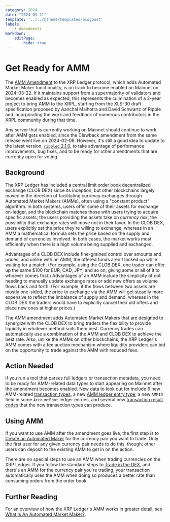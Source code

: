 ```yaml
---
category: 2024
date: "2024-03-21"
template: '../../@theme/templates/blogpost'
labels:
    - Amendments
markdown:
    editPage:
        hide: true
---
```

# Get Ready for AMM

The [AMM Amendment](/resources/known-amendments#amm) to the XRP Ledger protocol, which adds Automated Market Maker functionality, is on track to become enabled on Mainnet on 2024-03-22. If it maintains support from a supermajority of validators and becomes enabled as expected, this represents the culmination of a 2-year project to bring AMM to the XRPL, starting from the XLS-30 draft specification proposed by Aanchal Malhotra and David Schwartz of Ripple and incorporating the work and feedback of numerous contributors in the XRPL community during that time.

Any server that is currently working on Mainnet should continue to work after AMM gets enabled, since the Clawback amendment from the same release went live on 2024-02-08. However, it's still a good idea to update to the latest version, [`rippled` 2.1.0](./rippled-2.1.0.md), to take advantage of performance improvements, bug fixes, and to be ready for other amendments that are currently open for voting.

<!-- BREAK -->

## Background

The XRP Ledger has included a central limit order book decentralized exchange (CLOB DEX) since its inception, but other blockchains largely moved in the direction of facilitating currency exchanges through Automated Market Makers (AMMs), often using a "constant product" algorithm. In both systems, users offer some of their assets for exchange on-ledger, and the blockchain matches those with users trying to acquire specific assets; the users providing the assets take on _currency risk_, the possibility that exchange rates will move not in their favor. In the CLOB DEX, users explicitly set the price they're willing to exchange, whereas in an AMM a mathematical formula sets the price based on the supply and demand of currencies involved. In both cases, the market works most efficiently when there is a high volume being supplied and exchanged.

Advantages of a CLOB DEX include fine-grained control over amounts and prices, and unlike with an AMM, the offered funds aren't locked up while waiting for a match. (For example, using the CLOB DEX, one trader can offer up the same $100 for EUR, CAD, JPY, and so on, giving some or all of it to whoever comes first.) Advantages of an AMM include the simplicity of not needing to manually update exchange rates or add new offers as volume flows back and forth. (For example, if the flows between two assets are mostly one-sided, the price to exchange via the AMM will get steadily more expensive to reflect the imbalance of supply and demand, whereas in the CLOB DEX the traders would have to explicitly cancel their old offers and place new ones at higher prices.)

The AMM amendment adds Automated Market Makers that are designed to synergize with the CLOB DEX to bring traders the flexibility to provide liquidity in whatever method suits them best. Currency trades can automatically use a combination of the AMM and CLOB DEX to achieve the best rate. Also, unlike the AMMs on other blockchains, the XRP Ledger's AMM comes with a fee auction mechanism where liquidity providers can bid on the opportunity to trade against the AMM with reduced fees.

## Action Needed

If you run a tool that parses full ledgers or transaction metadata, you need to be ready for AMM-related data types to start appearing on Mainnet after the amendment becomes enabled. New data to look out for include 6 new AMM-related [transaction types](../../docs/references/protocol/transactions/types/index.md), a new [AMM ledger entry type](../../docs/references/protocol/ledger-data/ledger-entry-types/amm.md), a new `AMMID` field in some `AccountRoot` ledger entries, and several new [transaction result codes](../../docs/references/protocol/transactions/transaction-results/index.md) that the new transaction types can produce.

## Using AMM

If you want to use AMM after the amendment goes live, the first step is to [Create an Automated Maker](../../docs/tutorials/how-tos/use-tokens/create-an-automated-market-maker.md) for the currency pair you want to trade. Only the first user for any given currency pair needs to do this, though; other users can deposit to the existing AMM to get in on the action.

There are no special steps to use an AMM when trading currencies on the XRP Ledger. If you follow the standard steps to [Trade in the DEX](../../docs/tutorials/how-tos/use-tokens/trade-in-the-decentralized-exchange.md), and there's an AMM for the currency pair you're trading, your transaction automatically uses the AMM when doing so produces a better rate than consuming orders from the order book.

## Further Reading

For an overview of how the XRP Ledger's AMM works in greater detail, see [What Is An Automated Market Maker?](../../docs/concepts/tokens/decentralized-exchange/automated-market-makers.md).
